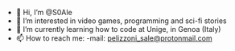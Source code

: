 - 👋 Hi, I’m @S0Ale
- 👀 I’m interested in video games, programming and sci-fi stories
- 🌱 I’m currently learning how to code at Unige, in Genoa (Italy)
- 📫 How to reach me:
-mail: pelizzoni_sale@protonmail.com

<!---
S0Ale/S0Ale is a ✨ special ✨ repository because its `README.md` (this file) appears on your GitHub profile.
You can click the Preview link to take a look at your changes.
--->
